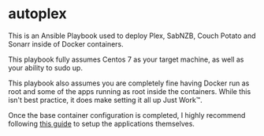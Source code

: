# autoplex

This is an Ansible Playbook used to deploy Plex, SabNZB, Couch Potato and Sonarr inside of Docker containers.

This playbook fully assumes Centos 7 as your target machine, as well as your ability to sudo up.

This playbook also assumes you are completely fine having Docker run as root and some of the apps running as root inside the containers.
While this isn't best practice, it does make setting it all up Just Work™.

Once the base container configuration is completed, I highly recommend following [this guide](http://www.totalhtpc.com/ultimate-usenet-guide.html) to setup the applications themselves.
